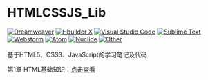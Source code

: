 # HTMLCSSJS_Lib
<a href="#"><img src="https://cdn.jsdelivr.net/gh/Anonkuro/HTMLCSSJS_Lib/resources/images/Dreamweaver.png" alt="Dreamweaver"></a>
<a href="#"><img src="https://cdn.jsdelivr.net/gh/Anonkuro/HTMLCSSJS_Lib/resources/images/Hbuilder X.png" alt="Hbuilder X"></a>
<a href="#"><img src="" alt="Visual Studio Code"></a>
<a href="#"><img src="" alt="Sublime Text"></a>
<a href="#"><img src="" alt="Webstorm"></a>
<a href="#"><img src="" alt="Atom"></a>
<a href="#"><img src="" alt="Nuclide"></a>
<a href="#"><img src="" alt="Other"></a>
<br><br>基于HTML5、CSS3、JavaScript的学习笔记及代码

第1章 HTML基础知识：<a href="http://www.qianduankaifa.cn/books/html5_css3_js_demo/1/base.html">点击查看</a>

